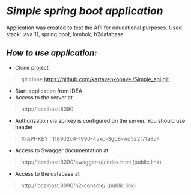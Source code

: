 # *Simple spring boot application* 

Application was created to test the API for educational purposes. Used stack: java 11, spring boot, lombok, h2database.

## *How to use application:*

* Clone project 
> git clone https://github.com/kartavenkopavel/Simple_api.git
* Start application from IDEA
* Access to the server at 
> http://localhost:8090
* Authorization via api key is configured on the server. You should use header
> X-API-KEY : 118902c4-1990-4vxp-3g08-wq522f71a854
* Access to Swagger documentation at
> http://localhost:8090/swagger-ui/index.html (public link)
* Access to the database at
> http://localhost:8090/h2-console/ (public link)

